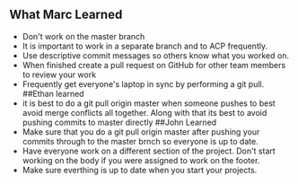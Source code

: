 
## What Marc Learned
- Don't work on the master branch
- It is important to work in a separate branch and to ACP frequently. 
- Use descriptive commit messages so others know what you worked on.
- When finished create a pull request on GitHub for other team members to review your work
- Frequently get everyone's laptop in sync by performing a git pull.
##Ethan learned
- it is best to do a git pull origin master when someone pushes to best avoid merge conflicts all together. Along with that its best to avoid pushing commits to master directly
##John Learned
- Make sure that you do a git pull origin master after pushing your commits through to the master brnch so everyone is up to date.
- Have everyone work on a different section of the project. Don't start working on the body if you were assigned to work on the footer. 
- Make sure everthing is up to date when you start your projects.


